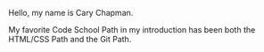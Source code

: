 Hello, my name is Cary Chapman.

My favorite Code School Path in my introduction has been both the HTML/CSS Path and the Git Path.


